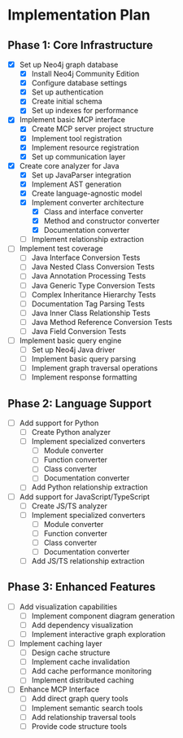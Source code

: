 # Implementation Plan

## Phase 1: Core Infrastructure

- [x] Set up Neo4j graph database
  - [x] Install Neo4j Community Edition
  - [x] Configure database settings
  - [x] Set up authentication
  - [x] Create initial schema
  - [x] Set up indexes for performance

- [x] Implement basic MCP interface
  - [x] Create MCP server project structure
  - [x] Implement tool registration
  - [x] Implement resource registration
  - [x] Set up communication layer

- [x] Create core analyzer for Java
  - [x] Set up JavaParser integration
  - [x] Implement AST generation
  - [x] Create language-agnostic model
  - [x] Implement converter architecture
    - [x] Class and interface converter
    - [x] Method and constructor converter
    - [x] Documentation converter
  - [ ] Implement relationship extraction

- [ ] Implement test coverage
  - [ ] Java Interface Conversion Tests
  - [ ] Java Nested Class Conversion Tests
  - [ ] Java Annotation Processing Tests
  - [ ] Java Generic Type Conversion Tests
  - [ ] Complex Inheritance Hierarchy Tests
  - [ ] Documentation Tag Parsing Tests
  - [ ] Java Inner Class Relationship Tests
  - [ ] Java Method Reference Conversion Tests
  - [ ] Java Field Conversion Tests

- [ ] Implement basic query engine
  - [ ] Set up Neo4j Java driver
  - [ ] Implement basic query parsing
  - [ ] Implement graph traversal operations
  - [ ] Implement response formatting

## Phase 2: Language Support

- [ ] Add support for Python
  - [ ] Create Python analyzer
  - [ ] Implement specialized converters
    - [ ] Module converter
    - [ ] Function converter
    - [ ] Class converter
    - [ ] Documentation converter
  - [ ] Add Python relationship extraction

- [ ] Add support for JavaScript/TypeScript
  - [ ] Create JS/TS analyzer
  - [ ] Implement specialized converters
    - [ ] Module converter
    - [ ] Function converter
    - [ ] Class converter
    - [ ] Documentation converter
  - [ ] Add JS/TS relationship extraction

## Phase 3: Enhanced Features

- [ ] Add visualization capabilities
  - [ ] Implement component diagram generation
  - [ ] Add dependency visualization
  - [ ] Implement interactive graph exploration

- [ ] Implement caching layer
  - [ ] Design cache structure
  - [ ] Implement cache invalidation
  - [ ] Add cache performance monitoring
  - [ ] Implement distributed caching

- [ ] Enhance MCP Interface
  - [ ] Add direct graph query tools
  - [ ] Implement semantic search tools
  - [ ] Add relationship traversal tools
  - [ ] Provide code structure tools
